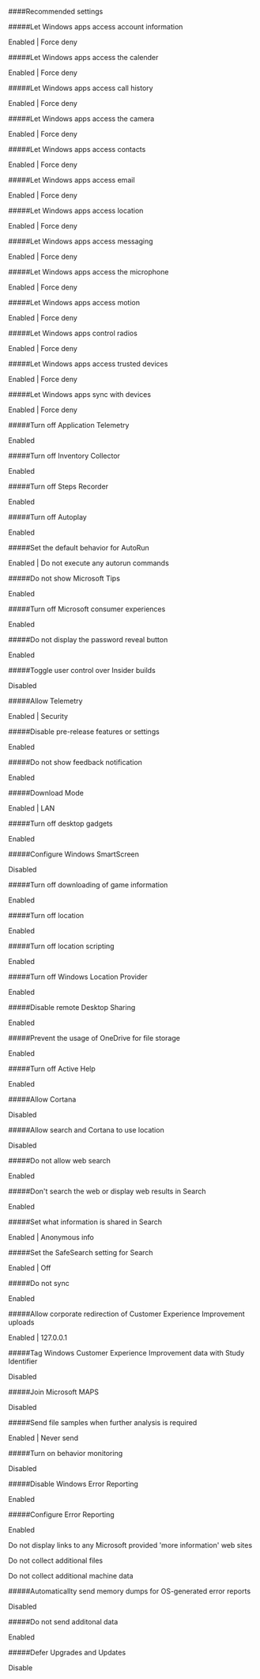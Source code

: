 ####Recommended settings

#####Let Windows apps access account information

Enabled | Force deny

#####Let Windows apps access the calender

Enabled | Force deny

#####Let Windows apps access call history

Enabled | Force deny

#####Let Windows apps access the camera

Enabled | Force deny

#####Let Windows apps access contacts

Enabled | Force deny

#####Let Windows apps access email

Enabled | Force deny

#####Let Windows apps access location

Enabled | Force deny

#####Let Windows apps access messaging

Enabled | Force deny

#####Let Windows apps access the microphone

Enabled | Force deny

#####Let Windows apps access motion

Enabled | Force deny

#####Let Windows apps control radios

Enabled | Force deny

#####Let Windows apps access trusted devices

Enabled | Force deny

#####Let Windows apps sync with devices

Enabled | Force deny

#####Turn off Application Telemetry

Enabled

#####Turn off Inventory Collector

Enabled

#####Turn off Steps Recorder

Enabled

#####Turn off Autoplay

Enabled

#####Set the default behavior for AutoRun

Enabled | Do not execute any autorun commands

#####Do not show Microsoft Tips

Enabled

#####Turn off Microsoft consumer experiences

Enabled

#####Do not display the password reveal button

Enabled

#####Toggle user control over Insider builds

Disabled

#####Allow Telemetry

Enabled | Security

#####Disable pre-release features or settings

Enabled

#####Do not show feedback notification

Enabled

#####Download Mode

Enabled | LAN

#####Turn off desktop gadgets

Enabled

#####Configure Windows SmartScreen

Disabled

#####Turn off downloading of game information

Enabled

#####Turn off location

Enabled

#####Turn off location scripting

Enabled

#####Turn off Windows Location Provider

Enabled

#####Disable remote Desktop Sharing

Enabled

#####Prevent the usage of OneDrive for file storage

Enabled

#####Turn off Active Help

Enabled

#####Allow Cortana

Disabled

#####Allow search and Cortana to use location

Disabled

#####Do not allow web search

Enabled

#####Don't search the web or display web results in Search

Enabled

#####Set what information is shared in Search

Enabled | Anonymous info

#####Set the SafeSearch setting for Search

Enabled | Off

#####Do not sync

Enabled

#####Allow corporate redirection of Customer Experience Improvement uploads

Enabled | 127.0.0.1

#####Tag Windows Customer Experience Improvement data with Study Identifier

Disabled

#####Join Microsoft MAPS

Disabled

#####Send file samples when further analysis is required

Enabled | Never send

#####Turn on behavior monitoring

Disabled

#####Disable Windows Error Reporting

Enabled

#####Configure Error Reporting

Enabled

Do not display links to any Microsoft provided 'more information' web sites

Do not collect additional files

Do not collect additional machine data

#####Automaticallty send memory dumps for OS-generated error reports

Disabled

#####Do not send additonal data

Enabled

#####Defer Upgrades and Updates

Disable
